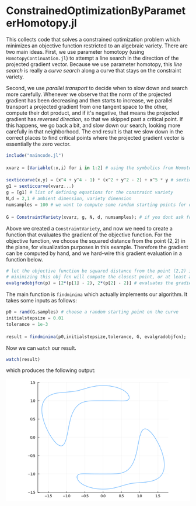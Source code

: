 # ConstrainedOptimizationByParameterHomotopy.jl

This collects code that solves a constrained optimization problem which minimizes an objective function restricted to an algebraic variety.
There are two main ideas. First, we use parameter homotopy (using `HomotopyContinuation.jl`) to attempt a line search in the direction of the projected gradient vector.
Because we use parameter homotopy, this *line search* is really a *curve search* along a curve that stays on the constraint variety.

Second, we use *parallel transport* to decide when to slow down and search more carefully. Whenever we observe that the norm of the projected
gradient has been decreasing and then starts to increase, we parallel transport a projected gradient from one tangent space to the other,
compute their dot product, and if it's negative, that means the projected gradient has *reversed direction*, so that we skipped past a critical point.
If this happens, we go back a bit, and slow down our search, looking more carefully in that neighborhood.
The end result is that we slow down in the correct places to find critical points where the projected gradient vector is essentially the zero vector.

```julia
include("maincode.jl")

xvarz = [Variable(:x,i) for i in 1:2] # using the symbolics from HomotopyContinuation.jl

sexticcurve(x,y) = (x^4 + y^4 - 1) * (x^2 + y^2 - 2) + x^5 * y # sextic curve
g1 = sexticcurve(xvarz...)
g = [g1] # list of defining equations for the constraint variety
N,d = 2,1 # ambient dimension, variety dimension
numsamples = 100 # we want to compute some random starting points for our optimization problem

G = ConstraintVariety(xvarz, g, N, d, numsamples); # if you dont ask for samples, it will not compute them.
```

Above we created a `ConstraintVariety`, and now we need to create a function that evaluates the gradient of the objective function.
For the objective function, we choose the squared distance from the point $(2,2)$ in the plane, for visualization purposes in this example.
Therefore the gradient can be computed by hand, and we hard-wire this gradient evaluation in a function below.
```julia
# let the objective function be squared distance from the point (2,2) in the plane
# minimizing this obj fcn will compute the closest point, or at least a locally closest point
evalgradobjfcn(p) = [2*(p[1] - 2), 2*(p[2] - 2)] # evaluates the gradient of the objective function
```

The main function is `findminima` which actually implements our algorithm. It takes some inputs as follows:
```julia
p0 = rand(G.samples) # choose a random starting point on the curve
initialstepsize = 0.01
tolerance = 1e-3

result = findminima(p0,initialstepsize,tolerance, G, evalgradobjfcn);
```

Now we can `watch` our result.
```julia
watch(result)
```
which produces the following output:

![](https://github.com/alexheaton2/ConstrainedOptimizationByParameterHomotopy.jl/blob/firstbranch/watch2021-04-20T11:29:41.721.gif)
